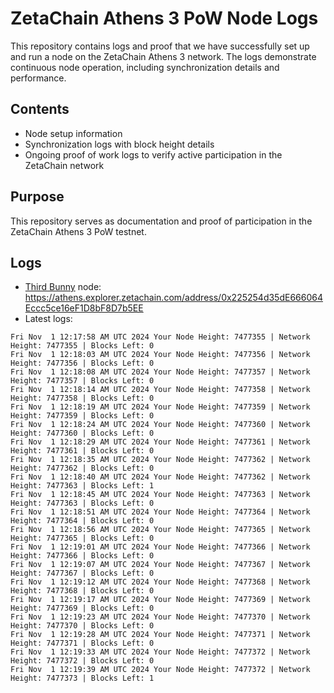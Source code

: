# ZetaChain Athens 3 PoW Node Logs
This repository contains logs and proof that we have successfully set up and run a node on the ZetaChain Athens 3 network. The logs demonstrate continuous node operation, including synchronization details and performance.

## Contents
- Node setup information
- Synchronization logs with block height details
- Ongoing proof of work logs to verify active participation in the ZetaChain network

## Purpose
This repository serves as documentation and proof of participation in the ZetaChain Athens 3 PoW testnet.

## Logs

- [Third Bunny](https://thirdbunny.xyz/) node: https://athens.explorer.zetachain.com/address/0x225254d35dE666064Eccc5ce16eF1D8bF8D7b5EE
- Latest logs:
```
Fri Nov  1 12:17:58 AM UTC 2024 Your Node Height: 7477355 | Network Height: 7477355 | Blocks Left: 0
Fri Nov  1 12:18:03 AM UTC 2024 Your Node Height: 7477356 | Network Height: 7477356 | Blocks Left: 0
Fri Nov  1 12:18:08 AM UTC 2024 Your Node Height: 7477357 | Network Height: 7477357 | Blocks Left: 0
Fri Nov  1 12:18:14 AM UTC 2024 Your Node Height: 7477358 | Network Height: 7477358 | Blocks Left: 0
Fri Nov  1 12:18:19 AM UTC 2024 Your Node Height: 7477359 | Network Height: 7477359 | Blocks Left: 0
Fri Nov  1 12:18:24 AM UTC 2024 Your Node Height: 7477360 | Network Height: 7477360 | Blocks Left: 0
Fri Nov  1 12:18:29 AM UTC 2024 Your Node Height: 7477361 | Network Height: 7477361 | Blocks Left: 0
Fri Nov  1 12:18:35 AM UTC 2024 Your Node Height: 7477362 | Network Height: 7477362 | Blocks Left: 0
Fri Nov  1 12:18:40 AM UTC 2024 Your Node Height: 7477362 | Network Height: 7477363 | Blocks Left: 1
Fri Nov  1 12:18:45 AM UTC 2024 Your Node Height: 7477363 | Network Height: 7477363 | Blocks Left: 0
Fri Nov  1 12:18:51 AM UTC 2024 Your Node Height: 7477364 | Network Height: 7477364 | Blocks Left: 0
Fri Nov  1 12:18:56 AM UTC 2024 Your Node Height: 7477365 | Network Height: 7477365 | Blocks Left: 0
Fri Nov  1 12:19:01 AM UTC 2024 Your Node Height: 7477366 | Network Height: 7477366 | Blocks Left: 0
Fri Nov  1 12:19:07 AM UTC 2024 Your Node Height: 7477367 | Network Height: 7477367 | Blocks Left: 0
Fri Nov  1 12:19:12 AM UTC 2024 Your Node Height: 7477368 | Network Height: 7477368 | Blocks Left: 0
Fri Nov  1 12:19:17 AM UTC 2024 Your Node Height: 7477369 | Network Height: 7477369 | Blocks Left: 0
Fri Nov  1 12:19:23 AM UTC 2024 Your Node Height: 7477370 | Network Height: 7477370 | Blocks Left: 0
Fri Nov  1 12:19:28 AM UTC 2024 Your Node Height: 7477371 | Network Height: 7477371 | Blocks Left: 0
Fri Nov  1 12:19:33 AM UTC 2024 Your Node Height: 7477372 | Network Height: 7477372 | Blocks Left: 0
Fri Nov  1 12:19:39 AM UTC 2024 Your Node Height: 7477372 | Network Height: 7477373 | Blocks Left: 1
```
